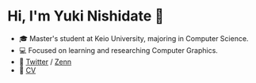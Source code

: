 # Hi, I'm Yuki Nishidate 👋

- 🎓 Master's student at Keio University, majoring in Computer Science.
- 💻 Focused on learning and researching Computer Graphics.
- 🔗 [Twitter](https://twitter.com/yknishidate) / [Zenn](https://zenn.dev/nishiki)
- 📃 [CV](CV.md)
